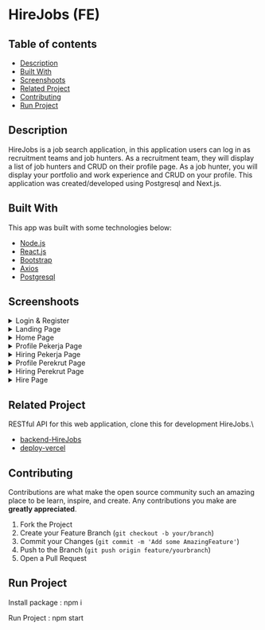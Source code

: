 <h1>HireJobs (FE)</h1>

## Table of contents

- [Description](#Description)
- [Built With](#built-with)
- [Screenshoots](#screenshoots)
- [Related Project](#related-project)
- [Contributing](#contributing)
- [Run Project](#run-project)

## Description

HireJobs is a job search application, in this application users can log in as recruitment teams and job hunters. As a recruitment team, they will display a list of job hunters and CRUD on their profile page. As a job hunter, you will display your portfolio and work experience and CRUD on your profile. This application was created/developed using Postgresql and Next.js.

## Built With

This app was built with some technologies below:

- [Node.js](https://nodejs.org/en/)
- [React.js](https://reactjs.org/)
- [Bootstrap](https://getbootstrap.com/)
- [Axios](https://axios-http.com/)
- [Postgresql](https://www.postgresql.org/)

## Screenshoots

<details>
  <summary>
    Login & Register
  </summary>
<img src="./screenshoots/Login.PNG" alt="Login Page" />
<img src="./screenshoots/Register.png" alt="Login Page" />
</details>

<details>
  <summary>
    Landing Page
  </summary>
<img src="./screenshoots/landing page.png" alt="Landing" />
</details>

<details>
  <summary>
   Home Page
  </summary>
<img src="./screenshoots/home page.png" alt="Home" />
</details>

<details>
  <summary>
   Profile Pekerja Page
  </summary>
<img src="./screenshoots/profile pekerja.png" alt="Profile" />
<img src="./screenshoots/update profile pekerja.png" alt="Update Profile" />
</details>

<details>
  <summary>
   Hiring Pekerja Page
  </summary>
<img src="./screenshoots/hiring pekerja.png" alt="Hiring" />
</details>

<details>
  <summary>
    Profile Perekrut Page
  </summary>
<img src="./screenshoots/profile perekrut.png" alt="Profile" />
<img src="./screenshoots/update profile perekrut.png" alt="Update Profile" />
</details>

<details>
  <summary>
    Hiring Perekrut Page
  </summary>
<img src="./screenshoots/Hiring perekrut.png" alt="Hiring" />
</details>

<details>
  <summary>
    Hire Page
  </summary>
<img src="./screenshoots/page hire.png" alt="Hire" />
</details>

## Related Project

RESTful API for this web application, clone this for development HireJobs.\

- [backend-HireJobs](https://github.com/rezafauzanakbar/backend-peworld)
- [deploy-vercel](https://frontend-peworld.vercel.app/)

## Contributing

Contributions are what make the open source community such an amazing place to be learn, inspire, and create. Any contributions you make are **greatly appreciated**.

1. Fork the Project
2. Create your Feature Branch (`git checkout -b your/branch`)
3. Commit your Changes (`git commit -m 'Add some AmazingFeature'`)
4. Push to the Branch (`git push origin feature/yourbranch`)
5. Open a Pull Request

## Run Project

Install package : npm i

Run Project : npm start
